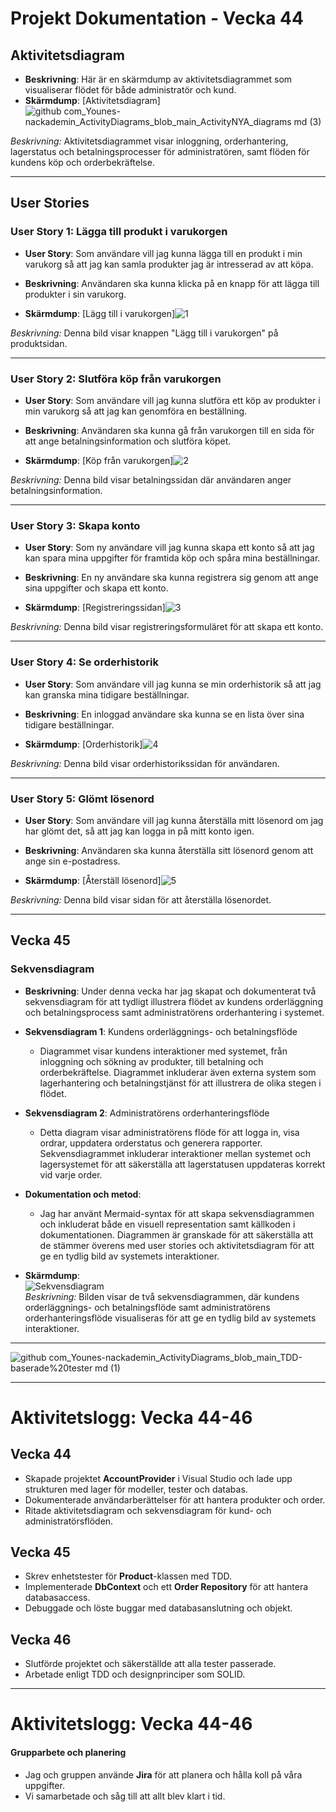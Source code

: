 # Projekt Dokumentation - Vecka 44

## Aktivitetsdiagram

- **Beskrivning**: Här är en skärmdump av aktivitetsdiagrammet som visualiserar flödet för både administratör och kund.
- **Skärmdump**:
[Aktivitetsdiagram]![github com_Younes-nackademin_ActivityDiagrams_blob_main_ActivityNYA_diagrams md (3)](https://github.com/user-attachments/assets/19b8ac3f-804e-44dc-b030-b1046d68206f)


*Beskrivning:* Aktivitetsdiagrammet visar inloggning, orderhantering, lagerstatus och betalningsprocesser för administratören, samt flöden för kundens köp och orderbekräftelse.

---

## User Stories

### User Story 1: Lägga till produkt i varukorgen
- **User Story**: Som användare vill jag kunna lägga till en produkt i min varukorg så att jag kan samla produkter jag är intresserad av att köpa.

- **Beskrivning**: Användaren ska kunna klicka på en knapp för att lägga till produkter i sin varukorg.

- **Skärmdump**:
[Lägg till i varukorgen]![1](https://github.com/user-attachments/assets/2b56a16d-033b-4cbb-9885-79f51b734f91)


*Beskrivning:* Denna bild visar knappen "Lägg till i varukorgen" på produktsidan.

---

### User Story 2: Slutföra köp från varukorgen
- **User Story**: Som användare vill jag kunna slutföra ett köp av produkter i min varukorg så att jag kan genomföra en beställning.

- **Beskrivning**: Användaren ska kunna gå från varukorgen till en sida för att ange betalningsinformation och slutföra köpet.

- **Skärmdump**:
[Köp från varukorgen]![2](https://github.com/user-attachments/assets/c80c5cd5-0fc3-4179-990d-1be3e9c9cab0)


*Beskrivning:* Denna bild visar betalningssidan där användaren anger betalningsinformation.

---

### User Story 3: Skapa konto
- **User Story**: Som ny användare vill jag kunna skapa ett konto så att jag kan spara mina uppgifter för framtida köp och spåra mina beställningar.

- **Beskrivning**: En ny användare ska kunna registrera sig genom att ange sina uppgifter och skapa ett konto.

- **Skärmdump**:
[Registreringssidan]![3](https://github.com/user-attachments/assets/5051b358-4b15-42a8-a865-0d73a385fe92)


*Beskrivning:* Denna bild visar registreringsformuläret för att skapa ett konto.

---

### User Story 4: Se orderhistorik
- **User Story**: Som användare vill jag kunna se min orderhistorik så att jag kan granska mina tidigare beställningar.

- **Beskrivning**: En inloggad användare ska kunna se en lista över sina tidigare beställningar.

- **Skärmdump**:
[Orderhistorik]![4](https://github.com/user-attachments/assets/23463140-9853-4fc3-8cbb-9e97c1d79849)


*Beskrivning:* Denna bild visar orderhistorikssidan för användaren.

---

### User Story 5: Glömt lösenord
- **User Story**: Som användare vill jag kunna återställa mitt lösenord om jag har glömt det, så att jag kan logga in på mitt konto igen.

- **Beskrivning**: Användaren ska kunna återställa sitt lösenord genom att ange sin e-postadress.

- **Skärmdump**:
[Återställ lösenord]![5](https://github.com/user-attachments/assets/0eb47e17-ee9e-4c46-9467-74fcc3ff031c)


*Beskrivning:* Denna bild visar sidan för att återställa lösenordet.

---

## Vecka 45

### Sekvensdiagram

- **Beskrivning**: Under denna vecka har jag skapat och dokumenterat två sekvensdiagram för att tydligt illustrera flödet av kundens orderläggning och betalningsprocess samt administratörens orderhantering i systemet.

- **Sekvensdiagram 1**: Kundens orderläggnings- och betalningsflöde  
   - Diagrammet visar kundens interaktioner med systemet, från inloggning och sökning av produkter, till betalning och orderbekräftelse. Diagrammet inkluderar även externa system som lagerhantering och betalningstjänst för att illustrera de olika stegen i flödet.

- **Sekvensdiagram 2**: Administratörens orderhanteringsflöde  
   - Detta diagram visar administratörens flöde för att logga in, visa ordrar, uppdatera orderstatus och generera rapporter. Sekvensdiagrammet inkluderar interaktioner mellan systemet och lagersystemet för att säkerställa att lagerstatusen uppdateras korrekt vid varje order.

- **Dokumentation och metod**:  
   - Jag har använt Mermaid-syntax för att skapa sekvensdiagrammen och inkluderat både en visuell representation samt källkoden i dokumentationen. Diagrammen är granskade för att säkerställa att de stämmer överens med user stories och aktivitetsdiagram för att ge en tydlig bild av systemets interaktioner.

- **Skärmdump**:  
   ![Sekvensdiagram](https://github.com/user-attachments/assets/c3012cab-a300-484d-8ae4-be407e1df42c)  
   *Beskrivning:* Bilden visar de två sekvensdiagrammen, där kundens orderläggnings- och betalningsflöde samt administratörens orderhanteringsflöde visualiseras för att ge en tydlig bild av systemets interaktioner.


---

![github com_Younes-nackademin_ActivityDiagrams_blob_main_TDD-baserade%20tester md (1)](https://github.com/user-attachments/assets/f3e862ba-296f-4530-a44f-e86b0cb002dd)


---

# Aktivitetslogg: Vecka 44-46

## Vecka 44
- Skapade projektet **AccountProvider** i Visual Studio och lade upp strukturen med lager för modeller, tester och databas.
- Dokumenterade användarberättelser för att hantera produkter och order.
- Ritade aktivitetsdiagram och sekvensdiagram för kund- och administratörsflöden.

## Vecka 45
- Skrev enhetstester för **Product**-klassen med TDD.
- Implementerade **DbContext** och ett **Order Repository** för att hantera databasaccess.
- Debuggade och löste buggar med databasanslutning och objekt.

## Vecka 46
- Slutförde projektet och säkerställde att alla tester passerade.
- Arbetade enligt TDD och designprinciper som SOLID.


---


# Aktivitetslogg: Vecka 44-46

#### Grupparbete och planering
- Jag och gruppen använde **Jira** för att planera och hålla koll på våra uppgifter.
- Vi samarbetade och såg till att allt blev klart i tid.


